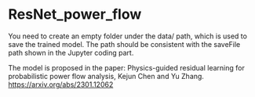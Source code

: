 # ResNet_power_flow
You need to create an empty folder under the data/ path, which is used to save the trained model. The path should be consistent with the saveFile path shown in the Jupyter coding part. 

The model is proposed in the paper: Physics-guided residual learning for probabilistic power flow analysis, Kejun Chen and Yu Zhang. https://arxiv.org/abs/2301.12062 
